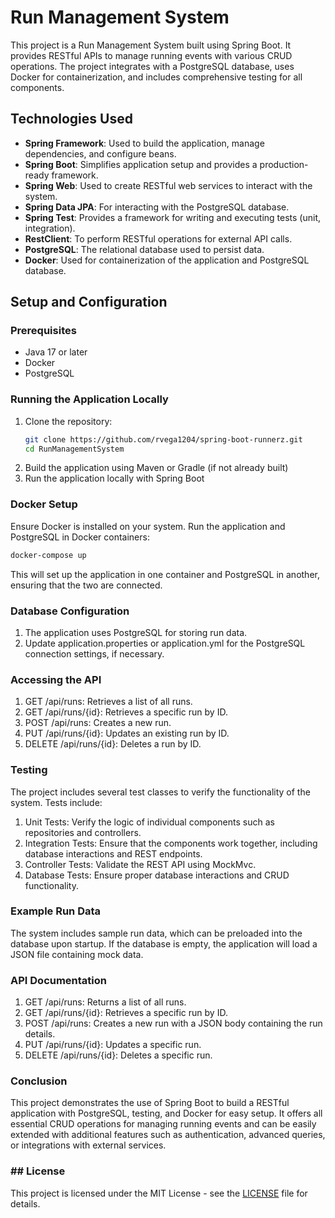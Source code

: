 # Run Management System

This project is a Run Management System built using Spring Boot. It provides RESTful APIs to manage running events with various CRUD operations. The project integrates with a PostgreSQL database, uses Docker for containerization, and includes comprehensive testing for all components.

## Technologies Used

- **Spring Framework**: Used to build the application, manage dependencies, and configure beans.
- **Spring Boot**: Simplifies application setup and provides a production-ready framework.
- **Spring Web**: Used to create RESTful web services to interact with the system.
- **Spring Data JPA**: For interacting with the PostgreSQL database.
- **Spring Test**: Provides a framework for writing and executing tests (unit, integration).
- **RestClient**: To perform RESTful operations for external API calls.
- **PostgreSQL**: The relational database used to persist data.
- **Docker**: Used for containerization of the application and PostgreSQL database.

## Setup and Configuration

### Prerequisites

- Java 17 or later
- Docker
- PostgreSQL

### Running the Application Locally

1. Clone the repository:
   ```bash
   git clone https://github.com/rvega1204/spring-boot-runnerz.git
   cd RunManagementSystem
   ```
2. Build the application using Maven or Gradle (if not already built)
3. Run the application locally with Spring Boot

### Docker Setup
Ensure Docker is installed on your system.
Run the application and PostgreSQL in Docker containers:
   ```bash
   docker-compose up
   ```
This will set up the application in one container and PostgreSQL in another, ensuring that the two are connected.

### Database Configuration
1. The application uses PostgreSQL for storing run data.
2. Update application.properties or application.yml for the PostgreSQL connection settings, if necessary.

### Accessing the API
1. GET /api/runs: Retrieves a list of all runs.
2. GET /api/runs/{id}: Retrieves a specific run by ID.
3. POST /api/runs: Creates a new run.
4. PUT /api/runs/{id}: Updates an existing run by ID.
5. DELETE /api/runs/{id}: Deletes a run by ID.

### Testing
The project includes several test classes to verify the functionality of the system. Tests include:
1. Unit Tests: Verify the logic of individual components such as repositories and controllers.
2. Integration Tests: Ensure that the components work together, including database interactions and REST endpoints.
3. Controller Tests: Validate the REST API using MockMvc.
4. Database Tests: Ensure proper database interactions and CRUD functionality.

### Example Run Data
The system includes sample run data, which can be preloaded into the database upon startup. If the database is empty, the application will load a JSON file containing mock data.

### API Documentation
1. GET /api/runs: Returns a list of all runs.
2. GET /api/runs/{id}: Retrieves a specific run by ID.
3. POST /api/runs: Creates a new run with a JSON body containing the run details.
4. PUT /api/runs/{id}: Updates a specific run.
5. DELETE /api/runs/{id}: Deletes a specific run.

### Conclusion
This project demonstrates the use of Spring Boot to build a RESTful application with PostgreSQL, testing, and Docker for easy setup. It offers all essential CRUD operations for managing running events and can be easily extended with additional features such as authentication, advanced queries, or integrations with external services.

### ## License
This project is licensed under the MIT License - see the [LICENSE](LICENSE) file for details.
